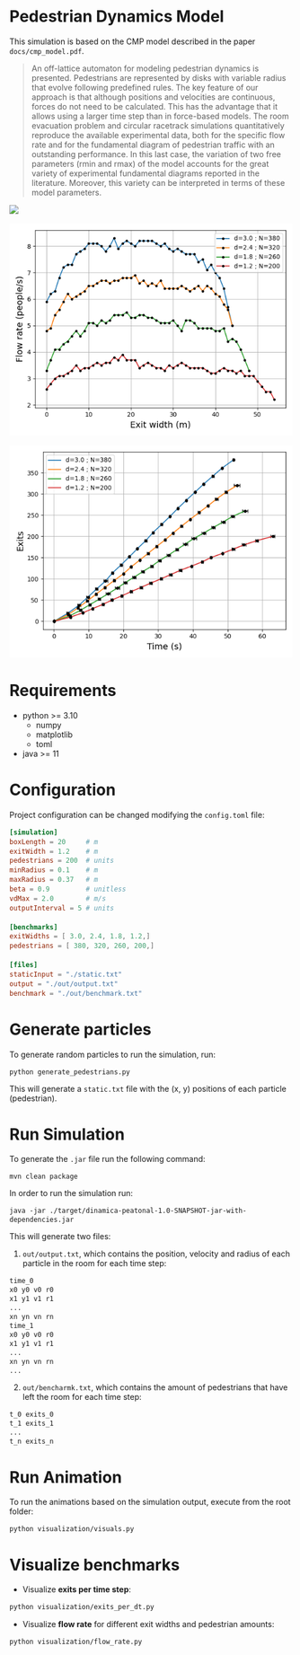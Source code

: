 # Pedestrian Dynamics Model

This simulation is based on the CMP model described in the paper `docs/cmp_model.pdf`.

> An off-lattice automaton for modeling pedestrian dynamics is presented. Pedestrians are represented by disks
with variable radius that evolve following predefined rules. The key feature of our approach is that although
positions and velocities are continuous, forces do not need to be calculated. This has the advantage that it
allows using a larger time step than in force-based models. The room evacuation problem and circular racetrack
simulations quantitatively reproduce the available experimental data, both for the specific flow rate and for the
fundamental diagram of pedestrian traffic with an outstanding performance. In this last case, the variation of two
free parameters (rmin and rmax) of the model accounts for the great variety of experimental fundamental diagrams
reported in the literature. Moreover, this variety can be interpreted in terms of these model parameters.

![](https://github.com/eperezok/pedestrian-simulation/blob/main/results/animation.gif)

![](https://github.com/eperezok/pedestrian-simulation/blob/main/results/flow_rate_vs_time.png)

![](https://github.com/eperezok/pedestrian-simulation/blob/main/results/flow_rate_comp.png)

# Requirements

- python >= 3.10
  - numpy
  - matplotlib
  - toml
- java >= 11

# Configuration

Project configuration can be changed modifying the `config.toml` file:

```toml
[simulation]
boxLength = 20     # m
exitWidth = 1.2    # m
pedestrians = 200  # units
minRadius = 0.1    # m
maxRadius = 0.37   # m
beta = 0.9         # unitless
vdMax = 2.0        # m/s
outputInterval = 5 # units

[benchmarks]
exitWidths = [ 3.0, 2.4, 1.8, 1.2,]
pedestrians = [ 380, 320, 260, 200,]

[files]
staticInput = "./static.txt"
output = "./out/output.txt"
benchmark = "./out/benchmark.txt"
```

# Generate particles

To generate random particles to run the simulation, run:

```shell
python generate_pedestrians.py
```

This will generate a `static.txt` file with the (x, y) positions of each particle (pedestrian).

# Run Simulation

To generate the `.jar` file run the following command:

```shell  
mvn clean package
```

In order to run the simulation run:

```shell
java -jar ./target/dinamica-peatonal-1.0-SNAPSHOT-jar-with-dependencies.jar
```

This will generate two files:

1. `out/output.txt`, which contains the position, velocity and radius of each particle in the room for each time step:

```
time_0
x0 y0 v0 r0
x1 y1 v1 r1
...
xn yn vn rn
time_1
x0 y0 v0 r0
x1 y1 v1 r1
...
xn yn vn rn
...
```

2. `out/bencharmk.txt`, which contains the amount of pedestrians that have left the room for each time step:

```
t_0 exits_0
t_1 exits_1
...
t_n exits_n
```

# Run Animation

To run the animations based on the simulation output, execute from the root folder:

```shell
python visualization/visuals.py
```

# Visualize benchmarks

- Visualize **exits per time step**:

```bash
python visualization/exits_per_dt.py
```

- Visualize **flow rate** for different exit widths and pedestrian amounts:

```bash
python visualization/flow_rate.py
```
